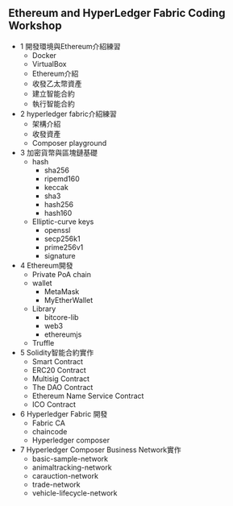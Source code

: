 ## Ethereum and HyperLedger Fabric Coding Workshop

* 1 開發環境與Ethereum介紹練習
  * Docker
  * VirtualBox
  * Ethereum介紹
  * 收發乙太幣資產
  * 建立智能合約
  * 執行智能合約
* 2 hyperledger fabric介紹練習
  * 架構介紹
  * 收發資產
  * Composer playground
* 3 加密貨幣與區塊鏈基礎
  * hash
    * sha256
    * ripemd160
    * keccak
    * sha3
    * hash256
    * hash160
  * Elliptic-curve keys
    * openssl
    * secp256k1
    * prime256v1
    * signature
* 4 Ethereum開發
  * Private PoA chain
  * wallet
    * MetaMask
    * MyEtherWallet
  * Library
    * bitcore-lib
    * web3
    * ethereumjs
  * Truffle
* 5 Solidity智能合約實作
  * Smart Contract
  * ERC20 Contract
  * Multisig Contract
  * The DAO Contract
  * Ethereum Name Service Contract
  * ICO Contract
* 6 Hyperledger Fabric 開發
  * Fabric CA
  * chaincode
  * Hyperledger composer
* 7 Hyperledger Composer Business Network實作
  * basic-sample-network
  * animaltracking-network
  * carauction-network
  * trade-network
  * vehicle-lifecycle-network

